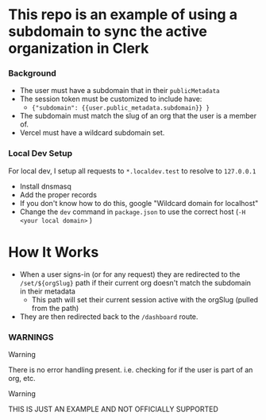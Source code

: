 
# This repo is an example of using a subdomain to sync the active organization in Clerk

### Background

- The user must have a subdomain that in their `publicMetadata`
- The session token must be customized to include have:
  - `{"subdomain": {{user.public_metadata.subdomain}} }`
- The subdomain must match the slug of an org that the user is a member of. 
- Vercel must have a wildcard subdomain set. 

### Local Dev Setup

For local dev, I setup all requests to `*.localdev.test` to resolve to `127.0.0.1`

- Install dnsmasq 
- Add the proper records
- If you don't know how to do this, google "Wildcard domain for localhost"
- Change the `dev` command in `package.json` to use the correct host (`-H <your local domain>` )

# How It Works
- When a user signs-in (or for any request) they are redirected to the `/set/${orgSlug}` path if their current org doesn't match the subdomain in their metadata
  - This path will set their current session active with the orgSlug (pulled from the path)
- They are then redirected back to the `/dashboard` route.


### WARNINGS

> [!WARNING] 
> There is no error handling present.
> i.e. checking for if the user is part of an org, etc. 

> [!WARNING]
> THIS IS JUST AN EXAMPLE AND NOT OFFICIALLY SUPPORTED